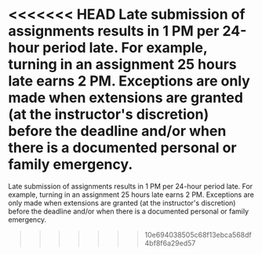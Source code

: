 <<<<<<< HEAD
Late submission of assignments results in 1 PM per 24-hour period late.
For example, turning in an assignment 25 hours late earns 2 PM. Exceptions are only made when extensions are granted (at the instructor's discretion) before the deadline and/or when there is a documented personal or family emergency.
=======
Late submission of assignments results in 1 PM per 24-hour period late. For example, turning in an assignment 25 hours late earns 2 PM. Exceptions are only made when extensions are granted (at the instructor's discretion) before the deadline and/or when there is a documented personal or family emergency.
>>>>>>> 10e694038505c68f13ebca568df4bf8f6a29ed57
